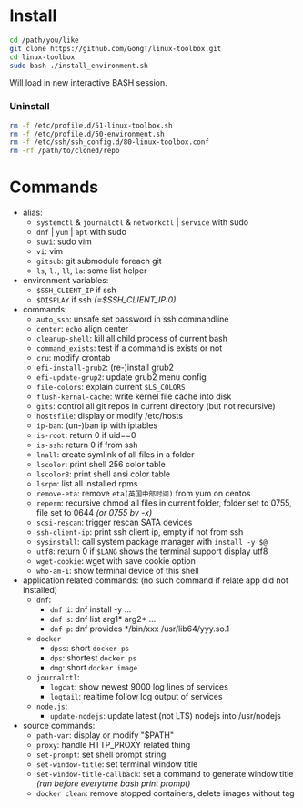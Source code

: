 # Install
```bash
cd /path/you/like
git clone https://github.com/GongT/linux-toolbox.git
cd linux-toolbox
sudo bash ./install_environment.sh
```

Will load in new interactive BASH session.

### Uninstall
```bash
rm -f /etc/profile.d/51-linux-toolbox.sh
rm -f /etc/profile.d/50-environment.sh
rm -f /etc/ssh/ssh_config.d/80-linux-toolbox.conf
rm -rf /path/to/cloned/repo
```

# Commands
* alias:
  * `systemctl` & `journalctl` & `networkctl` | `service` with sudo
  * `dnf` | `yum` | `apt` with sudo
  * `suvi`: sudo vim
  * `vi`: vim
  * `gitsub`: git submodule foreach git
  * `ls`, `l.`, `ll`, `la`: some list helper
* environment variables:
  * `$SSH_CLIENT_IP` if ssh
  * `$DISPLAY` if ssh *(=$SSH_CLIENT_IP:0)*
* commands:
  * `auto_ssh`: unsafe set password in ssh commandline
  * `center`: `echo` align center
  * `cleanup-shell`: kill all child process of current bash
  * `command_exists`: test if a command is exists or not
  * `cru`: modify crontab
  * `efi-install-grub2`: (re-)install grub2
  * `efi-update-grup2`: update grub2 menu config
  * `file-colors`: explain current `$LS_COLORS`
  * `flush-kernal-cache`: write kernel file cache into disk
  * `gits`: control all git repos in current directory (but not recursive)
  * `hostsfile`: display or modify /etc/hosts
  * `ip-ban`: (un-)ban ip with iptables
  * `is-root`: return 0 if uid==0
  * `is-ssh`: return 0 if from ssh
  * `lnall`: create symlink of all files in a folder
  * `lscolor`: print shell 256 color table
  * `lscolor8`: print shell ansi color table
  * `lsrpm`: list all installed rpms
  * `remove-eta`: remove `eta(英国中部时间)` from yum on centos
  * `reperm`: recursive chmod all files in current folder, folder set to 0755, file set to 0644 *(or 0755 by -x)*
  * `scsi-rescan`: trigger rescan SATA devices
  * `ssh-client-ip`: print ssh client ip, empty if not from ssh
  * `sysinstall`: call system package manager with `install -y $@`
  * `utf8`: return 0 if `$LANG` shows the terminal support display utf8
  * `wget-cookie`: wget with save cookie option
  * `who-am-i`: show terminal device of this shell
* application related commands: (no such command if relate app did not installed)
  * `dnf`:
    * `dnf i`: dnf install -y ...
    * `dnf s`: dnf list arg1\* arg2\* ...
    * `dnf p`: dnf provides */bin/xxx /usr/lib64/yyy.so.1
  * `docker`
    * `dpss`: short `docker ps`
    * `dps`: shortest `docker ps`
    * `dmg`: short `docker image`
  * `journalctl`:
    * `logcat`: show newest 9000 log lines of services
    * `logtail`: realtime follow log output of services
  * `node.js`:
    * `update-nodejs`: update latest (not LTS) nodejs into /usr/nodejs
* source commands:
  * `path-var`: display or modify "$PATH"
  * `proxy`: handle HTTP_PROXY related thing
  * `set-prompt`: set shell prompt string
  * `set-window-title`: set terminal window title
  * `set-window-title-callback`: set a command to generate window title *(run before everytime bash print prompt)*
  * `docker clean`: remove stopped containers, delete images without tag
